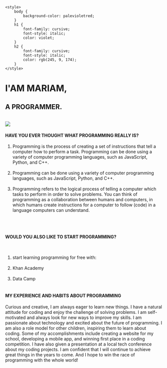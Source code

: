 <!DOCTYPE html>
<html>
<head>
    <meta charset="UTF-8">
    <title>MARIAM THE PROGRAMMER</title>
  
    <style>
        body {
            background-color: palevioletred;
        }
        h1 {
            font-family: cursive;
            font-style: italic;
            color: violet;
        }
        h2 {
            font-family: cursive;
            font-style: italic;
            color: rgb(245, 9, 174);
        }
    </style>
</head>
<body>
    <h1>I'AM MARIAM,</h1>
    <h2>A PROGRAMMER.</h2><br>
    <img src="https://encrypted-tbn0.gstatic.com/images?q=tbn:ANd9GcS-wXTF9fP5zWxhPyQ5TN9miuavAxTUu5a_cw&usqp=CAU"><br>
    <h4>HAVE YOU EVER THOUGHT WHAT PROGRAMMING REALLY IS?</h4>
    <ol>
        <li>Programming is the process of creating a set of instructions that tell a computer how to perform a task. Programming can be done using a variety of computer programming languages, such as JavaScript, Python, and C++.</li><br>
        <li>Programming can be done using a variety of computer programming languages, such as JavaScript, Python, and C++.</li><br>
        <li>Programming refers to the logical process of telling a computer which tasks to perform in order to solve problems. You can think of programming as a collaboration between humans and computers, in which humans create instructions for a computer to follow (code) in a language computers can understand.</li><br>
    </ol><br>
    <h4>WOULD YOU ALSO LIKE TO START PROGRAMMING?</h4><br>    
    <ol>
        <li>start learning programming for free with:</li><br>
        <li>Khan Academy</li><br>
        <li>Data Camp</li><br>
    </ol>
    <h4>MY EXPERIENCE AND HABITS ABOUT PROGRAMMING</h4>
    <p>Curious and creative, I am always eager to learn new things. I have a natural attitude for coding and enjoy the challenge of solving problems.
    I am self-motivated and always look for new ways to improve my skills. I am passionate about technology and excited about the future of programming.
    I am also a role model for other children, inspiring them to learn about coding.
    Some of my accomplishments include creating a website for my school, developing a mobile app, and winning first place in a coding competition.
    I have also given a presentation at a local tech conference about my coding projects.
    I am confident that I will continue to achieve great things in the years to come.
    And I hope to win the race of programming with the whole world!
    </p>
</body>
</html>
